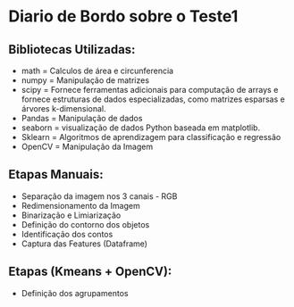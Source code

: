 # Diario de Bordo sobre o Teste1

## Bibliotecas Utilizadas:
  * math = Calculos de área e circunferencia
  * numpy = Manipulação de matrizes
  * scipy = Fornece ferramentas adicionais para computação de arrays e fornece estruturas de dados especializadas, como matrizes esparsas e árvores k-dimensional.
  * Pandas = Manipulação de dados
  * seaborn = visualização de dados Python baseada em matplotlib.
  * Sklearn = Algoritmos de aprendizagem para classificação e regressão
  * OpenCV = Manipulação da Imagem
     
## Etapas Manuais:
  * Separação da imagem nos 3 canais - RGB
  * Redimensionamento da Imagem
  * Binarização e Limiarização
  * Definição do contorno dos objetos
  * Identificação dos contos
  * Captura das Features (Dataframe)

## Etapas (Kmeans + OpenCV):
  * Definição dos agrupamentos
